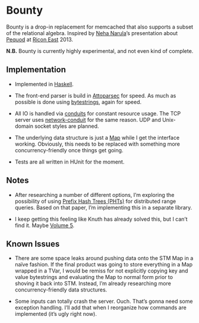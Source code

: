 Bounty
======

Bounty is a drop-in replacement for memcached that also supports a
subset of the relational algebra. Inspired by [Neha
Narula](http://nehanaru.la/)’s presentation about
[Pequod](http://lanyrd.com/2013/riconeast/scgcrq/) at [Ricon
East](http://ricon.io/east.html) 2013.

__N.B.__ Bounty is currently highly experimental, and not even kind of
complete.


Implementation
--------------

* Implemented in
  [Haskell](http://www.haskell.org/haskellwiki/Haskell).

* The front-end parser is build in
  [Attoparsec](http://hackage.haskell.org/package/attoparsec) for
  speed. As much as possible is done using
  [bytestrings](http://hackage.haskell.org/package/bytestring), again
  for speed.

* All IO is handled via
  [conduits](http://hackage.haskell.org/package/conduit) for constant
  resource usage. The TCP server uses
  [network-conduit](http://hackage.haskell.org/package/network-conduit)
  for the same reason. UDP and Unix-domain socket styles are planned.

* The underlying data structure is just a
  [Map](http://hackage.haskell.org/packages/archive/containers/latest/doc/html/Data-Map.html)
  while I get the interface working. Obviously, this needs to be
  replaced with something more concurrency-friendly once things get
  going.

* Tests are all written in HUnit for the moment.

Notes
-----

* After researching a number of different options, I’m exploring the
  possibility of using
  [Prefix Hash Trees (PHTs)](http://citeseerx.ist.psu.edu/viewdoc/summary?doi=10.1.1.58.617)
  for distributed range queries. Based on that paper, I’m implementing
  this in a separate library.

* I keep getting this feeling like Knuth has already solved this, but
  I can’t find it. Maybe
  [Volume 5](https://en.wikipedia.org/wiki/The_Art_of_Computer_Programming).

Known Issues
------------

* There are some space leaks around pushing data onto the STM Map in a
  naïve fashion. If the final product was going to store everything in
  a Map wrapped in a TVar, I would be remiss for not explicitly
  copying key and value bytestrings and evaluating the Map to normal
  form prior to shoving it back into STM. Instead, I’m already
  researching more concurrency-friendly data structures.

* Some inputs can totally crash the server. Ouch. That’s gonna need
  some exception handling. I’ll add that when I reorganize how
  commands are implemented (it’s ugly right now).
